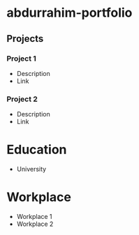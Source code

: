 # abdurrahim-portfolio
## Projects
### Project 1
- Description
- Link
### Project 2
- Description
- Link

# Education
- University

# Workplace
- Workplace 1
- Workplace 2
